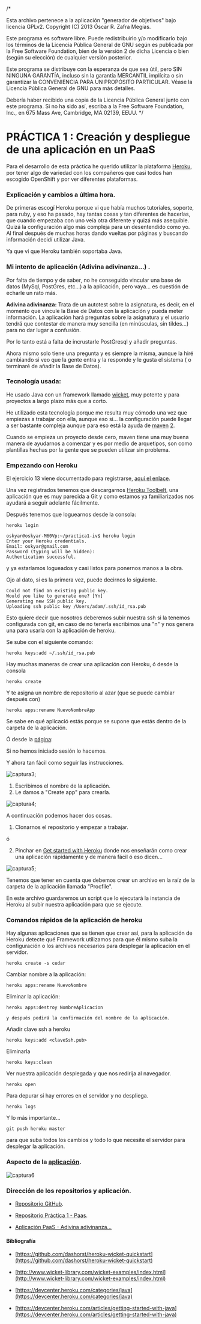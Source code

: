 /*

  Esta archivo pertenece a la aplicación "generador de objetivos" bajo licencia GPLv2.
  Copyright (C) 2013 Óscar R. Zafra Megías.

  Este programa es software libre. Puede redistribuirlo y/o modificarlo bajo los términos 
  de la Licencia Pública General de GNU según es publicada por la Free Software Foundation, 
  bien de la versión 2 de dicha Licencia o bien (según su elección) de cualquier versión 
  posterior.

  Este programa se distribuye con la esperanza de que sea útil, pero SIN NINGUNA GARANTÍA, 
  incluso sin la garantía MERCANTIL implícita o sin garantizar la CONVENIENCIA PARA UN 
  PROPÓSITO PARTICULAR. Véase la Licencia Pública General de GNU para más detalles.

  Debería haber recibido una copia de la Licencia Pública General junto con este programa. 
  Si no ha sido así, escriba a la Free Software Foundation, Inc., en 675 Mass Ave, Cambridge, 
  MA 02139, EEUU.
*/

# PRÁCTICA 1 : Creación y despliegue de una aplicación en un PaaS

Para el desarrollo de esta práctica he querido utilizar la plataforma [Heroku](www.heroku.com), por tener algo de variedad con los compañeros que casi todos han escogido OpenShift y por ver diferentes plataformas.

### Explicación y cambios a última hora.

De primeras escogí Heroku porque vi que había muchos tutoriales, soporte, para ruby, y eso ha pasado, hay tantas cosas y tan diferentes de hacerlas, que cuando empezaba con uno veía otra diferente y quizá más asequible. Quizá la configuración algo más compleja para un desentendido como yo.
Al final después de muchas horas dando vueltas por páginas y buscando información decidí utilizar Java.

Ya que vi que Heroku también soportaba Java.

### Mi intento de aplicación (Adivina adivinanza...) .

Por falta de tiempo y de saber, no he conseguido vincular una base de datos (MySql, PostGres, etc...) a la aplicación, pero vaya... es cuestión de echarle un rato más.

**Adivina adivinanza:** Trata de un autotest sobre la asignatura, es decir, en el momento que vincule la Base de Datos con la aplicación y pueda meter información. La aplicación hará preguntas sobre la asignatura y el usuario tendrá que contestar de manera muy sencilla (en minúsculas, sin tildes...) para no dar lugar a confusión.

Por lo tanto está a falta de incrustarle PostGresql y añadir preguntas.

Ahora mismo solo tiene una pregunta y es siempre la misma, aunque la hiré cambiando si veo que la gente entra y la responde y le gusta el sistema ( o terminaré de añadir la Base de Datos).

### Tecnología usada:

He usado Java con un framework llamado [wicket](http://wicket.apache.org/), muy potente y para proyectos a largo plazo más que a corto.

He utilizado esta tecnología porque me resulta muy cómodo una vez que empiezas a trabajar con ella, aunque eso si... la configuración puede llegar a ser bastante compleja aunque para eso está la ayuda de [maven](http://maven.apache.org/) [2](http://es.wikipedia.org/wiki/Maven).

Cuando se empieza un proyecto desde cero, maven tiene una muy buena manera de ayudarnos a comenzar y es por medio de arquetipos, son como plantillas hechas por la gente que se pueden utilizar sin problema.



### Empezando con Heroku

El ejercicio 13 viene documentado para registrarse, [aquí el enlace](https://github.com/oskyar/InfraestructuraVirtual/blob/master/Ejercicios07102013.md).

Una vez registrados tenemos que descargarnos [Heroku Toolbelt](https://toolbelt.heroku.com/), una aplicación que es muy parecida a Git y como estamos ya familiarizados nos ayudará a seguir adelante fácilmente.

Después tenemos que loguearnos desde la consola:

	heroku login

	oskyar@oskyar-M60Vp:~/practica1-iv$ heroku login
	Enter your Heroku credentials.
	Email: oskyar@gmail.com
	Password (typing will be hidden): 
	Authentication successful.

y ya estaríamos logueados y casi listos para ponernos manos a la obra.

Ojo al dato, si es la primera vez, puede decirnos lo siguiente.

	Could not find an existing public key.
	Would you like to generate one? [Yn] 
	Generating new SSH public key.
	Uploading ssh public key /Users/adam/.ssh/id_rsa.pub

Esto quiere decir que nosotros deberemos subir nuestra ssh si la tenemos configurada con git, en caso de no tenerla escribimos una "n" y nos genera una para usarla con la aplicación de heroku.

Se sube con el siguiente comando:

	heroku keys:add ~/.ssh/id_rsa.pub 


Hay muchas maneras de crear una aplicación con Heroku, ó desde la consola

	heroku create

Y te asigna un nombre de repositorio al azar (que se puede cambiar después con)

	heroku apps:rename NuevoNombreApp

Se sabe en qué aplicació estás porque se supone que estás dentro de la carpeta de la aplicación.

Ó desde la [página](https://dashboard.heroku.com/apps):

Si no hemos iniciado sesión lo hacemos.

Y ahora tan fácil como seguir las instrucciones.

![captura3](https://dl.dropboxusercontent.com/u/3216105/Heroku/3.%20creando%20aplicacion%20heroku.png);

1. Escribimos el nombre de la aplicación.
2. Le damos a "Create app" para crearla.

![captura4](https://dl.dropboxusercontent.com/u/3216105/Heroku/4.%20Nombre%20de%20la%20aplicacion.png);


A continuación podemos hacer dos cosas. 
1. Clonarnos el repositorio y empezar a trabajar.

ó

2. Pinchar en [Get started with Heroku](https://devcenter.heroku.com/articles/quickstart) donde nos enseñarán como crear una aplicación rápidamente y de manera fácil ó eso dicen...

![captura5](https://dl.dropboxusercontent.com/u/3216105/Heroku/5.%20Terminado%20.png);
	

Tenemos que tener en cuenta que debemos crear un archivo en la raíz de la carpeta de la aplicación llamada "Procfile".

En este archivo guardaremos un script que lo ejecutará la instancia de Heroku al subir nuestra aplicación para que se ejecute.


### Comandos rápidos de la aplicación de heroku

Hay algunas aplicaciones que se tienen que crear así, para la aplicación de Heroku detecte qué Framework utilizamos para que él mismo suba la configuración o los archivos necesarios para desplegar la aplicación en el servidor.
	
	heroku create -s cedar

Cambiar nombre a la aplicación:

	heroku apps:rename NuevoNombre

Eliminar la aplicación:

	heroku apps:destroy NombreAplicacion

	y después pedirá la confirmación del nombre de la aplicación.


Añadir clave ssh a heroku

	heroku keys:add <claveSsh.pub>

Eliminarla

	heroku keys:clean

Ver nuestra aplicación desplegada y que nos redirija al navegador.

	heroku open

Para depurar si hay errores en el servidor y no despliega.

	heroku logs

Y lo más importante...

	git push heroku master

para que suba todos los cambios y todo lo que necesite el servidor para desplegar la aplicación.


### Aspecto de la [aplicación](http://adivina-adivinanza.herokuapp.com/).

![captura6](https://dl.dropboxusercontent.com/u/3216105/Heroku/6.%20aplicacion.png)




### Dirección de los repositorios y aplicación.

+ [Repositorio GitHub](https://github.com/oskyar).

+ [Repositorio Práctica 1 - Paas](https://github.com/oskyar/Practica1-PaaS).

+ [Aplicación PaaS - Adivina adivinanza...](http://adivina-adivinanza.herokuapp.com/)


#### Bibliografía

+ [https://github.com/dashorst/heroku-wicket-quickstart](https://github.com/dashorst/heroku-wicket-quickstart)
 
+ [http://www.wicket-library.com/wicket-examples/index.html](http://www.wicket-library.com/wicket-examples/index.html)

+ [https://devcenter.heroku.com/categories/java](https://devcenter.heroku.com/categories/java)

+ [https://devcenter.heroku.com/articles/getting-started-with-java](https://devcenter.heroku.com/articles/getting-started-with-java)
